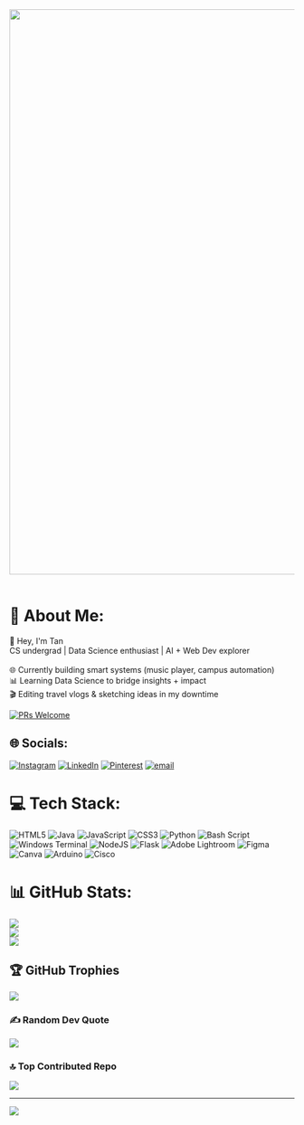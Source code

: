 <img src="https://user-images.githubusercontent.com/74038190/225813708-98b745f2-7d22-48cf-9150-083f1b00d6c9.gif" width="1000">
<br><br>

# 💫 About Me:
👋 Hey, I'm Tan  <br>CS undergrad | Data Science enthusiast | AI + Web Dev explorer  <br>  <br>🌐 Currently building smart systems (music player, campus automation)  <br>📊 Learning Data Science to bridge insights + impact  <br>🎬 Editing travel vlogs & sketching ideas in my downtime  <br>  

[![PRs Welcome](https://img.shields.io/badge/PRs-welcome-brightgreen.svg?style=flat-square)](https://github.com/tannistha12?tab=repositories)

## 🌐 Socials:
[![Instagram](https://img.shields.io/badge/Instagram-%23E4405F.svg?logo=Instagram&logoColor=white)](https://instagram.com/tannistha.08) [![LinkedIn](https://img.shields.io/badge/LinkedIn-%230077B5.svg?logo=linkedin&logoColor=white)](https://linkedin.com/in/www.linkedin.com/in/tannistha-c-425a09231) [![Pinterest](https://img.shields.io/badge/Pinterest-%23E60023.svg?logo=Pinterest&logoColor=white)](https://pinterest.com/https://in.pinterest.com/tanni08chat/) [![email](https://img.shields.io/badge/Email-D14836?logo=gmail&logoColor=white)](mailto:tannisthachat17@gmail.com) 

# 💻 Tech Stack:
![HTML5](https://img.shields.io/badge/html5-%23E34F26.svg?style=for-the-badge&logo=html5&logoColor=white) ![Java](https://img.shields.io/badge/java-%23ED8B00.svg?style=for-the-badge&logo=openjdk&logoColor=white) ![JavaScript](https://img.shields.io/badge/javascript-%23323330.svg?style=for-the-badge&logo=javascript&logoColor=%23F7DF1E) ![CSS3](https://img.shields.io/badge/css3-%231572B6.svg?style=for-the-badge&logo=css3&logoColor=white) ![Python](https://img.shields.io/badge/python-3670A0?style=for-the-badge&logo=python&logoColor=ffdd54) ![Bash Script](https://img.shields.io/badge/bash_script-%23121011.svg?style=for-the-badge&logo=gnu-bash&logoColor=white) ![Windows Terminal](https://img.shields.io/badge/Windows%20Terminal-%234D4D4D.svg?style=for-the-badge&logo=windows-terminal&logoColor=white) ![NodeJS](https://img.shields.io/badge/node.js-6DA55F?style=for-the-badge&logo=node.js&logoColor=white) ![Flask](https://img.shields.io/badge/flask-%23000.svg?style=for-the-badge&logo=flask&logoColor=white) ![Adobe Lightroom](https://img.shields.io/badge/Adobe%20Lightroom-31A8FF.svg?style=for-the-badge&logo=Adobe%20Lightroom&logoColor=white) ![Figma](https://img.shields.io/badge/figma-%23F24E1E.svg?style=for-the-badge&logo=figma&logoColor=white) ![Canva](https://img.shields.io/badge/Canva-%2300C4CC.svg?style=for-the-badge&logo=Canva&logoColor=white) ![Arduino](https://img.shields.io/badge/-Arduino-00979D?style=for-the-badge&logo=Arduino&logoColor=white) ![Cisco](https://img.shields.io/badge/cisco-%23049fd9.svg?style=for-the-badge&logo=cisco&logoColor=black)
# 📊 GitHub Stats:
![](https://github-readme-stats.vercel.app/api?username=tannistha12&theme=dark&hide_border=false&include_all_commits=true&count_private=true)<br/>
![](https://nirzak-streak-stats.vercel.app/?user=tannistha12&theme=dark&hide_border=false)<br/>
![](https://github-readme-stats.vercel.app/api/top-langs/?username=tannistha12&theme=dark&hide_border=false&include_all_commits=true&count_private=true&layout=compact)

## 🏆 GitHub Trophies
![](https://github-profile-trophy.vercel.app/?username=tannistha12&theme=tokyonight&no-frame=false&no-bg=false&margin-w=4)

### ✍️ Random Dev Quote
![](https://quotes-github-readme.vercel.app/api?type=horizontal&theme=gruvbox)

### 🔝 Top Contributed Repo
![](https://github-contributor-stats.vercel.app/api?username=tannistha12&limit=5&theme=merko&combine_all_yearly_contributions=true)

---
[![](https://visitcount.itsvg.in/api?id=tannistha12&icon=5&color=6)](https://visitcount.itsvg.in)

<!-- Proudly created with GPRM ( https://gprm.itsvg.in ) -->

